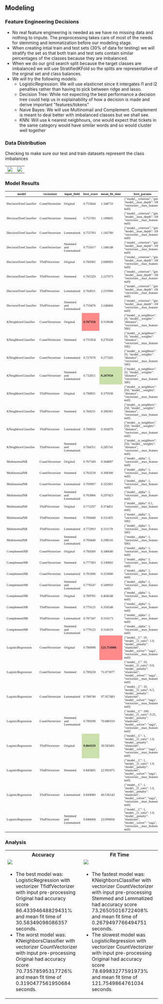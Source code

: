 ## Modeling
### Feature Engineering Decisions
- No real feature engineering is needed as we have no missing data and nothing to impute. The preprocessing takes care of most of the needs for stemming and lemmatization before our modeling stage.
- When creating intial train and test sets (30% of data for testing) we will stratify the set so that both train and test sets contain similar percentages of the classes because they are imbalanced.
- When we do our grid search split because the target classes are imbalanced we will use StratifiedKFold so the splits are representative of the orginal set and class balances.
- We will try the following models:
  - LogisticRegression: We will use elasticnet since it intergates l1 and l2 penalties rather than having to pick between ridge and lasso.
  - Decision Tree: While not expecting the best performance a decision tree could help us in explainability of how a decision is made and derive important "features/tokens"
  - Naive Bayes: We will use Multinomail and Complement. Complement is meant to deal better with imbalanced classes but we shall see.
  - KNN: Will use k nearest neigbhours, one would expect that tickets in the same category would have similar words and so would cluster well together

### Data Distribution
Checking to make sure our test and train datasets represent the class imbalances
<table>
<tr>
<td>
<a href="./analysis_results/capstone.model_results.y_train.targetField.distribution.png" target="_blank"><img src="./analysis_results/capstone.model_results.y_train.targetField.distribution.png"/></a></td>
<td>
<a href="./analysis_results/capstone.model_results.y_test.targetField.distribution.png" target="_blank"><img src="./analysis_results/capstone.model_results.y_test.targetField.distribution.png"/></a></td>
</tr>
</table>

### Model Results
<style type="text/css">
#T_0cdf1 th {
  font-size: 8pt;
  font-family: Verdana;
}
#T_0cdf1_row0_col0, #T_0cdf1_row0_col1, #T_0cdf1_row0_col2, #T_0cdf1_row0_col3, #T_0cdf1_row0_col4, #T_0cdf1_row0_col5, #T_0cdf1_row0_col6, #T_0cdf1_row1_col0, #T_0cdf1_row1_col1, #T_0cdf1_row1_col2, #T_0cdf1_row1_col3, #T_0cdf1_row1_col4, #T_0cdf1_row1_col5, #T_0cdf1_row1_col6, #T_0cdf1_row2_col0, #T_0cdf1_row2_col1, #T_0cdf1_row2_col2, #T_0cdf1_row2_col3, #T_0cdf1_row2_col4, #T_0cdf1_row2_col5, #T_0cdf1_row2_col6, #T_0cdf1_row3_col0, #T_0cdf1_row3_col1, #T_0cdf1_row3_col2, #T_0cdf1_row3_col3, #T_0cdf1_row3_col4, #T_0cdf1_row3_col5, #T_0cdf1_row3_col6, #T_0cdf1_row4_col0, #T_0cdf1_row4_col1, #T_0cdf1_row4_col2, #T_0cdf1_row4_col3, #T_0cdf1_row4_col4, #T_0cdf1_row4_col5, #T_0cdf1_row4_col6, #T_0cdf1_row5_col0, #T_0cdf1_row5_col1, #T_0cdf1_row5_col2, #T_0cdf1_row5_col3, #T_0cdf1_row5_col4, #T_0cdf1_row5_col5, #T_0cdf1_row5_col6, #T_0cdf1_row6_col0, #T_0cdf1_row6_col1, #T_0cdf1_row6_col2, #T_0cdf1_row6_col3, #T_0cdf1_row6_col4, #T_0cdf1_row6_col5, #T_0cdf1_row6_col6, #T_0cdf1_row7_col0, #T_0cdf1_row7_col1, #T_0cdf1_row7_col2, #T_0cdf1_row7_col3, #T_0cdf1_row7_col4, #T_0cdf1_row7_col5, #T_0cdf1_row7_col6, #T_0cdf1_row8_col0, #T_0cdf1_row8_col1, #T_0cdf1_row8_col2, #T_0cdf1_row8_col4, #T_0cdf1_row8_col5, #T_0cdf1_row8_col6, #T_0cdf1_row9_col0, #T_0cdf1_row9_col1, #T_0cdf1_row9_col2, #T_0cdf1_row9_col3, #T_0cdf1_row9_col4, #T_0cdf1_row9_col5, #T_0cdf1_row9_col6, #T_0cdf1_row10_col0, #T_0cdf1_row10_col1, #T_0cdf1_row10_col2, #T_0cdf1_row10_col3, #T_0cdf1_row10_col4, #T_0cdf1_row10_col5, #T_0cdf1_row10_col6, #T_0cdf1_row11_col0, #T_0cdf1_row11_col1, #T_0cdf1_row11_col2, #T_0cdf1_row11_col3, #T_0cdf1_row11_col5, #T_0cdf1_row11_col6, #T_0cdf1_row12_col0, #T_0cdf1_row12_col1, #T_0cdf1_row12_col2, #T_0cdf1_row12_col3, #T_0cdf1_row12_col4, #T_0cdf1_row12_col5, #T_0cdf1_row12_col6, #T_0cdf1_row13_col0, #T_0cdf1_row13_col1, #T_0cdf1_row13_col2, #T_0cdf1_row13_col3, #T_0cdf1_row13_col4, #T_0cdf1_row13_col5, #T_0cdf1_row13_col6, #T_0cdf1_row14_col0, #T_0cdf1_row14_col1, #T_0cdf1_row14_col2, #T_0cdf1_row14_col3, #T_0cdf1_row14_col4, #T_0cdf1_row14_col5, #T_0cdf1_row14_col6, #T_0cdf1_row15_col0, #T_0cdf1_row15_col1, #T_0cdf1_row15_col2, #T_0cdf1_row15_col3, #T_0cdf1_row15_col4, #T_0cdf1_row15_col5, #T_0cdf1_row15_col6, #T_0cdf1_row16_col0, #T_0cdf1_row16_col1, #T_0cdf1_row16_col2, #T_0cdf1_row16_col3, #T_0cdf1_row16_col4, #T_0cdf1_row16_col5, #T_0cdf1_row16_col6, #T_0cdf1_row17_col0, #T_0cdf1_row17_col1, #T_0cdf1_row17_col2, #T_0cdf1_row17_col3, #T_0cdf1_row17_col4, #T_0cdf1_row17_col5, #T_0cdf1_row17_col6, #T_0cdf1_row18_col0, #T_0cdf1_row18_col1, #T_0cdf1_row18_col2, #T_0cdf1_row18_col3, #T_0cdf1_row18_col4, #T_0cdf1_row18_col5, #T_0cdf1_row18_col6, #T_0cdf1_row19_col0, #T_0cdf1_row19_col1, #T_0cdf1_row19_col2, #T_0cdf1_row19_col3, #T_0cdf1_row19_col4, #T_0cdf1_row19_col5, #T_0cdf1_row19_col6, #T_0cdf1_row20_col0, #T_0cdf1_row20_col1, #T_0cdf1_row20_col2, #T_0cdf1_row20_col3, #T_0cdf1_row20_col4, #T_0cdf1_row20_col5, #T_0cdf1_row20_col6, #T_0cdf1_row21_col0, #T_0cdf1_row21_col1, #T_0cdf1_row21_col2, #T_0cdf1_row21_col3, #T_0cdf1_row21_col4, #T_0cdf1_row21_col5, #T_0cdf1_row21_col6, #T_0cdf1_row22_col0, #T_0cdf1_row22_col1, #T_0cdf1_row22_col2, #T_0cdf1_row22_col3, #T_0cdf1_row22_col4, #T_0cdf1_row22_col5, #T_0cdf1_row22_col6, #T_0cdf1_row23_col0, #T_0cdf1_row23_col1, #T_0cdf1_row23_col2, #T_0cdf1_row23_col3, #T_0cdf1_row23_col4, #T_0cdf1_row23_col5, #T_0cdf1_row23_col6, #T_0cdf1_row24_col0, #T_0cdf1_row24_col1, #T_0cdf1_row24_col2, #T_0cdf1_row24_col3, #T_0cdf1_row24_col4, #T_0cdf1_row24_col5, #T_0cdf1_row24_col6, #T_0cdf1_row25_col0, #T_0cdf1_row25_col1, #T_0cdf1_row25_col2, #T_0cdf1_row25_col3, #T_0cdf1_row25_col4, #T_0cdf1_row25_col5, #T_0cdf1_row25_col6, #T_0cdf1_row26_col0, #T_0cdf1_row26_col1, #T_0cdf1_row26_col2, #T_0cdf1_row26_col3, #T_0cdf1_row26_col4, #T_0cdf1_row26_col5, #T_0cdf1_row26_col6, #T_0cdf1_row27_col0, #T_0cdf1_row27_col1, #T_0cdf1_row27_col2, #T_0cdf1_row27_col3, #T_0cdf1_row27_col4, #T_0cdf1_row27_col5, #T_0cdf1_row27_col6, #T_0cdf1_row28_col0, #T_0cdf1_row28_col1, #T_0cdf1_row28_col2, #T_0cdf1_row28_col3, #T_0cdf1_row28_col4, #T_0cdf1_row28_col5, #T_0cdf1_row28_col6, #T_0cdf1_row29_col0, #T_0cdf1_row29_col1, #T_0cdf1_row29_col2, #T_0cdf1_row29_col3, #T_0cdf1_row29_col4, #T_0cdf1_row29_col5, #T_0cdf1_row29_col6, #T_0cdf1_row30_col0, #T_0cdf1_row30_col1, #T_0cdf1_row30_col2, #T_0cdf1_row30_col3, #T_0cdf1_row30_col4, #T_0cdf1_row30_col5, #T_0cdf1_row30_col6, #T_0cdf1_row31_col0, #T_0cdf1_row31_col1, #T_0cdf1_row31_col2, #T_0cdf1_row31_col3, #T_0cdf1_row31_col4, #T_0cdf1_row31_col5, #T_0cdf1_row31_col6, #T_0cdf1_row32_col0, #T_0cdf1_row32_col1, #T_0cdf1_row32_col2, #T_0cdf1_row32_col3, #T_0cdf1_row32_col5, #T_0cdf1_row32_col6, #T_0cdf1_row33_col0, #T_0cdf1_row33_col1, #T_0cdf1_row33_col2, #T_0cdf1_row33_col3, #T_0cdf1_row33_col4, #T_0cdf1_row33_col5, #T_0cdf1_row33_col6, #T_0cdf1_row34_col0, #T_0cdf1_row34_col1, #T_0cdf1_row34_col2, #T_0cdf1_row34_col3, #T_0cdf1_row34_col4, #T_0cdf1_row34_col5, #T_0cdf1_row34_col6, #T_0cdf1_row35_col0, #T_0cdf1_row35_col1, #T_0cdf1_row35_col2, #T_0cdf1_row35_col3, #T_0cdf1_row35_col4, #T_0cdf1_row35_col5, #T_0cdf1_row35_col6, #T_0cdf1_row36_col0, #T_0cdf1_row36_col1, #T_0cdf1_row36_col2, #T_0cdf1_row36_col4, #T_0cdf1_row36_col5, #T_0cdf1_row36_col6, #T_0cdf1_row37_col0, #T_0cdf1_row37_col1, #T_0cdf1_row37_col2, #T_0cdf1_row37_col3, #T_0cdf1_row37_col4, #T_0cdf1_row37_col5, #T_0cdf1_row37_col6, #T_0cdf1_row38_col0, #T_0cdf1_row38_col1, #T_0cdf1_row38_col2, #T_0cdf1_row38_col3, #T_0cdf1_row38_col4, #T_0cdf1_row38_col5, #T_0cdf1_row38_col6, #T_0cdf1_row39_col0, #T_0cdf1_row39_col1, #T_0cdf1_row39_col2, #T_0cdf1_row39_col3, #T_0cdf1_row39_col4, #T_0cdf1_row39_col5, #T_0cdf1_row39_col6 {
  font-size: 8pt;
  font-family: Verdana;
}
#T_0cdf1_row8_col3, #T_0cdf1_row32_col4 {
  font-size: 8pt;
  font-family: Verdana;
  font-weight: bold;
  background-color: #FF8A8A;
}
#T_0cdf1_row11_col4, #T_0cdf1_row36_col3 {
  font-size: 8pt;
  font-family: Verdana;
  font-weight: bold;
  background-color: #CCE0AC;
}
</style>
<table id="T_0cdf1">
  <thead>
    <tr>
      <th id="T_0cdf1_level0_col0" class="col_heading level0 col0" >model</th>
      <th id="T_0cdf1_level0_col1" class="col_heading level0 col1" >vectorizer</th>
      <th id="T_0cdf1_level0_col2" class="col_heading level0 col2" >input_field</th>
      <th id="T_0cdf1_level0_col3" class="col_heading level0 col3" >best_score</th>
      <th id="T_0cdf1_level0_col4" class="col_heading level0 col4" >mean_fit_time</th>
      <th id="T_0cdf1_level0_col5" class="col_heading level0 col5" >best_params</th>
      <th id="T_0cdf1_level0_col6" class="col_heading level0 col6" >run_time</th>
    </tr>
  </thead>
  <tbody>
    <tr>
      <td id="T_0cdf1_row0_col0" class="data row0 col0" >DecisionTreeClassifier</td>
      <td id="T_0cdf1_row0_col1" class="data row0 col1" >CountVectorizer</td>
      <td id="T_0cdf1_row0_col2" class="data row0 col2" >Original</td>
      <td id="T_0cdf1_row0_col3" class="data row0 col3" >0.755644</td>
      <td id="T_0cdf1_row0_col4" class="data row0 col4" >1.348733</td>
      <td id="T_0cdf1_row0_col5" class="data row0 col5" >{"model__criterion": "gini", "model__max_depth": 100, "vectorizer__max_features": null}</td>
      <td id="T_0cdf1_row0_col6" class="data row0 col6" >92.699219</td>
    </tr>
    <tr>
      <td id="T_0cdf1_row1_col0" class="data row1 col0" >DecisionTreeClassifier</td>
      <td id="T_0cdf1_row1_col1" class="data row1 col1" >CountVectorizer</td>
      <td id="T_0cdf1_row1_col2" class="data row1 col2" >Stemmed</td>
      <td id="T_0cdf1_row1_col3" class="data row1 col3" >0.755783</td>
      <td id="T_0cdf1_row1_col4" class="data row1 col4" >1.189605</td>
      <td id="T_0cdf1_row1_col5" class="data row1 col5" >{"model__criterion": "gini", "model__max_depth": 100, "vectorizer__max_features": null}</td>
      <td id="T_0cdf1_row1_col6" class="data row1 col6" >80.458790</td>
    </tr>
    <tr>
      <td id="T_0cdf1_row2_col0" class="data row2 col0" >DecisionTreeClassifier</td>
      <td id="T_0cdf1_row2_col1" class="data row2 col1" >CountVectorizer</td>
      <td id="T_0cdf1_row2_col2" class="data row2 col2" >Lemmatized</td>
      <td id="T_0cdf1_row2_col3" class="data row2 col3" >0.755783</td>
      <td id="T_0cdf1_row2_col4" class="data row2 col4" >1.182780</td>
      <td id="T_0cdf1_row2_col5" class="data row2 col5" >{"model__criterion": "gini", "model__max_depth": 100, "vectorizer__max_features": null}</td>
      <td id="T_0cdf1_row2_col6" class="data row2 col6" >80.108658</td>
    </tr>
    <tr>
      <td id="T_0cdf1_row3_col0" class="data row3 col0" >DecisionTreeClassifier</td>
      <td id="T_0cdf1_row3_col1" class="data row3 col1" >CountVectorizer</td>
      <td id="T_0cdf1_row3_col2" class="data row3 col2" >Stemmed and Lemmatized</td>
      <td id="T_0cdf1_row3_col3" class="data row3 col3" >0.755017</td>
      <td id="T_0cdf1_row3_col4" class="data row3 col4" >1.188148</td>
      <td id="T_0cdf1_row3_col5" class="data row3 col5" >{"model__criterion": "gini", "model__max_depth": 100, "vectorizer__max_features": null}</td>
      <td id="T_0cdf1_row3_col6" class="data row3 col6" >80.232608</td>
    </tr>
    <tr>
      <td id="T_0cdf1_row4_col0" class="data row4 col0" >DecisionTreeClassifier</td>
      <td id="T_0cdf1_row4_col1" class="data row4 col1" >TfidfVectorizer</td>
      <td id="T_0cdf1_row4_col2" class="data row4 col2" >Original</td>
      <td id="T_0cdf1_row4_col3" class="data row4 col3" >0.760382</td>
      <td id="T_0cdf1_row4_col4" class="data row4 col4" >2.608903</td>
      <td id="T_0cdf1_row4_col5" class="data row4 col5" >{"model__criterion": "gini", "model__max_depth": 100, "vectorizer__max_features": null}</td>
      <td id="T_0cdf1_row4_col6" class="data row4 col6" >170.182084</td>
    </tr>
    <tr>
      <td id="T_0cdf1_row5_col0" class="data row5 col0" >DecisionTreeClassifier</td>
      <td id="T_0cdf1_row5_col1" class="data row5 col1" >TfidfVectorizer</td>
      <td id="T_0cdf1_row5_col2" class="data row5 col2" >Stemmed</td>
      <td id="T_0cdf1_row5_col3" class="data row5 col3" >0.765329</td>
      <td id="T_0cdf1_row5_col4" class="data row5 col4" >2.227073</td>
      <td id="T_0cdf1_row5_col5" class="data row5 col5" >{"model__criterion": "gini", "model__max_depth": 100, "vectorizer__max_features": null}</td>
      <td id="T_0cdf1_row5_col6" class="data row5 col6" >145.253776</td>
    </tr>
    <tr>
      <td id="T_0cdf1_row6_col0" class="data row6 col0" >DecisionTreeClassifier</td>
      <td id="T_0cdf1_row6_col1" class="data row6 col1" >TfidfVectorizer</td>
      <td id="T_0cdf1_row6_col2" class="data row6 col2" >Lemmatized</td>
      <td id="T_0cdf1_row6_col3" class="data row6 col3" >0.764911</td>
      <td id="T_0cdf1_row6_col4" class="data row6 col4" >2.233900</td>
      <td id="T_0cdf1_row6_col5" class="data row6 col5" >{"model__criterion": "gini", "model__max_depth": 100, "vectorizer__max_features": null}</td>
      <td id="T_0cdf1_row6_col6" class="data row6 col6" >145.801716</td>
    </tr>
    <tr>
      <td id="T_0cdf1_row7_col0" class="data row7 col0" >DecisionTreeClassifier</td>
      <td id="T_0cdf1_row7_col1" class="data row7 col1" >TfidfVectorizer</td>
      <td id="T_0cdf1_row7_col2" class="data row7 col2" >Stemmed and Lemmatized</td>
      <td id="T_0cdf1_row7_col3" class="data row7 col3" >0.759476</td>
      <td id="T_0cdf1_row7_col4" class="data row7 col4" >2.248466</td>
      <td id="T_0cdf1_row7_col5" class="data row7 col5" >{"model__criterion": "gini", "model__max_depth": 100, "vectorizer__max_features": null}</td>
      <td id="T_0cdf1_row7_col6" class="data row7 col6" >146.368993</td>
    </tr>
    <tr>
      <td id="T_0cdf1_row8_col0" class="data row8 col0" >KNeighborsClassifier</td>
      <td id="T_0cdf1_row8_col1" class="data row8 col1" >CountVectorizer</td>
      <td id="T_0cdf1_row8_col2" class="data row8 col2" >Original</td>
      <td id="T_0cdf1_row8_col3" class="data row8 col3" >0.707358</td>
      <td id="T_0cdf1_row8_col4" class="data row8 col4" >0.319048</td>
      <td id="T_0cdf1_row8_col5" class="data row8 col5" >{"model__n_neighbors": 10, "model__weights": "distance", "vectorizer__max_features": 500}</td>
      <td id="T_0cdf1_row8_col6" class="data row8 col6" >295.930288</td>
    </tr>
    <tr>
      <td id="T_0cdf1_row9_col0" class="data row9 col0" >KNeighborsClassifier</td>
      <td id="T_0cdf1_row9_col1" class="data row9 col1" >CountVectorizer</td>
      <td id="T_0cdf1_row9_col2" class="data row9 col2" >Stemmed</td>
      <td id="T_0cdf1_row9_col3" class="data row9 col3" >0.731954</td>
      <td id="T_0cdf1_row9_col4" class="data row9 col4" >0.270328</td>
      <td id="T_0cdf1_row9_col5" class="data row9 col5" >{"model__n_neighbors": 10, "model__weights": "distance", "vectorizer__max_features": 500}</td>
      <td id="T_0cdf1_row9_col6" class="data row9 col6" >355.711935</td>
    </tr>
    <tr>
      <td id="T_0cdf1_row10_col0" class="data row10 col0" >KNeighborsClassifier</td>
      <td id="T_0cdf1_row10_col1" class="data row10 col1" >CountVectorizer</td>
      <td id="T_0cdf1_row10_col2" class="data row10 col2" >Lemmatized</td>
      <td id="T_0cdf1_row10_col3" class="data row10 col3" >0.727076</td>
      <td id="T_0cdf1_row10_col4" class="data row10 col4" >0.277265</td>
      <td id="T_0cdf1_row10_col5" class="data row10 col5" >{"model__n_neighbors": 10, "model__weights": "distance", "vectorizer__max_features": 500}</td>
      <td id="T_0cdf1_row10_col6" class="data row10 col6" >277.196101</td>
    </tr>
    <tr>
      <td id="T_0cdf1_row11_col0" class="data row11 col0" >KNeighborsClassifier</td>
      <td id="T_0cdf1_row11_col1" class="data row11 col1" >CountVectorizer</td>
      <td id="T_0cdf1_row11_col2" class="data row11 col2" >Stemmed and Lemmatized</td>
      <td id="T_0cdf1_row11_col3" class="data row11 col3" >0.732651</td>
      <td id="T_0cdf1_row11_col4" class="data row11 col4" >0.267950</td>
      <td id="T_0cdf1_row11_col5" class="data row11 col5" >{"model__n_neighbors": 10, "model__weights": "distance", "vectorizer__max_features": 500}</td>
      <td id="T_0cdf1_row11_col6" class="data row11 col6" >282.346461</td>
    </tr>
    <tr>
      <td id="T_0cdf1_row12_col0" class="data row12 col0" >KNeighborsClassifier</td>
      <td id="T_0cdf1_row12_col1" class="data row12 col1" >TfidfVectorizer</td>
      <td id="T_0cdf1_row12_col2" class="data row12 col2" >Original</td>
      <td id="T_0cdf1_row12_col3" class="data row12 col3" >0.790831</td>
      <td id="T_0cdf1_row12_col4" class="data row12 col4" >0.375930</td>
      <td id="T_0cdf1_row12_col5" class="data row12 col5" >{"model__n_neighbors": 250, "model__weights": "distance", "vectorizer__max_features": null}</td>
      <td id="T_0cdf1_row12_col6" class="data row12 col6" >440.481341</td>
    </tr>
    <tr>
      <td id="T_0cdf1_row13_col0" class="data row13 col0" >KNeighborsClassifier</td>
      <td id="T_0cdf1_row13_col1" class="data row13 col1" >TfidfVectorizer</td>
      <td id="T_0cdf1_row13_col2" class="data row13 col2" >Stemmed</td>
      <td id="T_0cdf1_row13_col3" class="data row13 col3" >0.784211</td>
      <td id="T_0cdf1_row13_col4" class="data row13 col4" >0.300361</td>
      <td id="T_0cdf1_row13_col5" class="data row13 col5" >{"model__n_neighbors": 250, "model__weights": "distance", "vectorizer__max_features": null}</td>
      <td id="T_0cdf1_row13_col6" class="data row13 col6" >390.767082</td>
    </tr>
    <tr>
      <td id="T_0cdf1_row14_col0" class="data row14 col0" >KNeighborsClassifier</td>
      <td id="T_0cdf1_row14_col1" class="data row14 col1" >TfidfVectorizer</td>
      <td id="T_0cdf1_row14_col2" class="data row14 col2" >Lemmatized</td>
      <td id="T_0cdf1_row14_col3" class="data row14 col3" >0.786650</td>
      <td id="T_0cdf1_row14_col4" class="data row14 col4" >0.302879</td>
      <td id="T_0cdf1_row14_col5" class="data row14 col5" >{"model__n_neighbors": 250, "model__weights": "distance", "vectorizer__max_features": null}</td>
      <td id="T_0cdf1_row14_col6" class="data row14 col6" >365.603145</td>
    </tr>
    <tr>
      <td id="T_0cdf1_row15_col0" class="data row15 col0" >KNeighborsClassifier</td>
      <td id="T_0cdf1_row15_col1" class="data row15 col1" >TfidfVectorizer</td>
      <td id="T_0cdf1_row15_col2" class="data row15 col2" >Stemmed and Lemmatized</td>
      <td id="T_0cdf1_row15_col3" class="data row15 col3" >0.784351</td>
      <td id="T_0cdf1_row15_col4" class="data row15 col4" >0.285741</td>
      <td id="T_0cdf1_row15_col5" class="data row15 col5" >{"model__n_neighbors": 250, "model__weights": "distance", "vectorizer__max_features": null}</td>
      <td id="T_0cdf1_row15_col6" class="data row15 col6" >323.230748</td>
    </tr>
    <tr>
      <td id="T_0cdf1_row16_col0" class="data row16 col0" >MultinomialNB</td>
      <td id="T_0cdf1_row16_col1" class="data row16 col1" >CountVectorizer</td>
      <td id="T_0cdf1_row16_col2" class="data row16 col2" >Original</td>
      <td id="T_0cdf1_row16_col3" class="data row16 col3" >0.767349</td>
      <td id="T_0cdf1_row16_col4" class="data row16 col4" >0.364887</td>
      <td id="T_0cdf1_row16_col5" class="data row16 col5" >{"model__alpha": 1, "vectorizer__max_features": null}</td>
      <td id="T_0cdf1_row16_col6" class="data row16 col6" >15.043329</td>
    </tr>
    <tr>
      <td id="T_0cdf1_row17_col0" class="data row17 col0" >MultinomialNB</td>
      <td id="T_0cdf1_row17_col1" class="data row17 col1" >CountVectorizer</td>
      <td id="T_0cdf1_row17_col2" class="data row17 col2" >Stemmed</td>
      <td id="T_0cdf1_row17_col3" class="data row17 col3" >0.763239</td>
      <td id="T_0cdf1_row17_col4" class="data row17 col4" >0.308300</td>
      <td id="T_0cdf1_row17_col5" class="data row17 col5" >{"model__alpha": 1, "vectorizer__max_features": null}</td>
      <td id="T_0cdf1_row17_col6" class="data row17 col6" >13.657276</td>
    </tr>
    <tr>
      <td id="T_0cdf1_row18_col0" class="data row18 col0" >MultinomialNB</td>
      <td id="T_0cdf1_row18_col1" class="data row18 col1" >CountVectorizer</td>
      <td id="T_0cdf1_row18_col2" class="data row18 col2" >Lemmatized</td>
      <td id="T_0cdf1_row18_col3" class="data row18 col3" >0.769997</td>
      <td id="T_0cdf1_row18_col4" class="data row18 col4" >0.325901</td>
      <td id="T_0cdf1_row18_col5" class="data row18 col5" >{"model__alpha": 1, "vectorizer__max_features": null}</td>
      <td id="T_0cdf1_row18_col6" class="data row18 col6" >13.634323</td>
    </tr>
    <tr>
      <td id="T_0cdf1_row19_col0" class="data row19 col0" >MultinomialNB</td>
      <td id="T_0cdf1_row19_col1" class="data row19 col1" >CountVectorizer</td>
      <td id="T_0cdf1_row19_col2" class="data row19 col2" >Stemmed and Lemmatized</td>
      <td id="T_0cdf1_row19_col3" class="data row19 col3" >0.763866</td>
      <td id="T_0cdf1_row19_col4" class="data row19 col4" >0.297423</td>
      <td id="T_0cdf1_row19_col5" class="data row19 col5" >{"model__alpha": 1, "vectorizer__max_features": null}</td>
      <td id="T_0cdf1_row19_col6" class="data row19 col6" >12.196160</td>
    </tr>
    <tr>
      <td id="T_0cdf1_row20_col0" class="data row20 col0" >MultinomialNB</td>
      <td id="T_0cdf1_row20_col1" class="data row20 col1" >TfidfVectorizer</td>
      <td id="T_0cdf1_row20_col2" class="data row20 col2" >Original</td>
      <td id="T_0cdf1_row20_col3" class="data row20 col3" >0.772297</td>
      <td id="T_0cdf1_row20_col4" class="data row20 col4" >0.374451</td>
      <td id="T_0cdf1_row20_col5" class="data row20 col5" >{"model__alpha": 0.1, "vectorizer__max_features": null}</td>
      <td id="T_0cdf1_row20_col6" class="data row20 col6" >15.366932</td>
    </tr>
    <tr>
      <td id="T_0cdf1_row21_col0" class="data row21 col0" >MultinomialNB</td>
      <td id="T_0cdf1_row21_col1" class="data row21 col1" >TfidfVectorizer</td>
      <td id="T_0cdf1_row21_col2" class="data row21 col2" >Stemmed</td>
      <td id="T_0cdf1_row21_col3" class="data row21 col3" >0.769440</td>
      <td id="T_0cdf1_row21_col4" class="data row21 col4" >0.311455</td>
      <td id="T_0cdf1_row21_col5" class="data row21 col5" >{"model__alpha": 1, "vectorizer__max_features": 500}</td>
      <td id="T_0cdf1_row21_col6" class="data row21 col6" >12.726944</td>
    </tr>
    <tr>
      <td id="T_0cdf1_row22_col0" class="data row22 col0" >MultinomialNB</td>
      <td id="T_0cdf1_row22_col1" class="data row22 col1" >TfidfVectorizer</td>
      <td id="T_0cdf1_row22_col2" class="data row22 col2" >Lemmatized</td>
      <td id="T_0cdf1_row22_col3" class="data row22 col3" >0.772993</td>
      <td id="T_0cdf1_row22_col4" class="data row22 col4" >0.311178</td>
      <td id="T_0cdf1_row22_col5" class="data row22 col5" >{"model__alpha": 1, "vectorizer__max_features": 500}</td>
      <td id="T_0cdf1_row22_col6" class="data row22 col6" >12.730943</td>
    </tr>
    <tr>
      <td id="T_0cdf1_row23_col0" class="data row23 col0" >MultinomialNB</td>
      <td id="T_0cdf1_row23_col1" class="data row23 col1" >TfidfVectorizer</td>
      <td id="T_0cdf1_row23_col2" class="data row23 col2" >Stemmed and Lemmatized</td>
      <td id="T_0cdf1_row23_col3" class="data row23 col3" >0.769440</td>
      <td id="T_0cdf1_row23_col4" class="data row23 col4" >0.298116</td>
      <td id="T_0cdf1_row23_col5" class="data row23 col5" >{"model__alpha": 1, "vectorizer__max_features": 500}</td>
      <td id="T_0cdf1_row23_col6" class="data row23 col6" >12.216650</td>
    </tr>
    <tr>
      <td id="T_0cdf1_row24_col0" class="data row24 col0" >ComplementNB</td>
      <td id="T_0cdf1_row24_col1" class="data row24 col1" >CountVectorizer</td>
      <td id="T_0cdf1_row24_col2" class="data row24 col2" >Original</td>
      <td id="T_0cdf1_row24_col3" class="data row24 col3" >0.784560</td>
      <td id="T_0cdf1_row24_col4" class="data row24 col4" >0.346640</td>
      <td id="T_0cdf1_row24_col5" class="data row24 col5" >{"model__alpha": 1, "vectorizer__max_features": null}</td>
      <td id="T_0cdf1_row24_col6" class="data row24 col6" >14.137654</td>
    </tr>
    <tr>
      <td id="T_0cdf1_row25_col0" class="data row25 col0" >ComplementNB</td>
      <td id="T_0cdf1_row25_col1" class="data row25 col1" >CountVectorizer</td>
      <td id="T_0cdf1_row25_col2" class="data row25 col2" >Stemmed</td>
      <td id="T_0cdf1_row25_col3" class="data row25 col3" >0.777383</td>
      <td id="T_0cdf1_row25_col4" class="data row25 col4" >0.336892</td>
      <td id="T_0cdf1_row25_col5" class="data row25 col5" >{"model__alpha": 1, "vectorizer__max_features": null}</td>
      <td id="T_0cdf1_row25_col6" class="data row25 col6" >13.698543</td>
    </tr>
    <tr>
      <td id="T_0cdf1_row26_col0" class="data row26 col0" >ComplementNB</td>
      <td id="T_0cdf1_row26_col1" class="data row26 col1" >CountVectorizer</td>
      <td id="T_0cdf1_row26_col2" class="data row26 col2" >Lemmatized</td>
      <td id="T_0cdf1_row26_col3" class="data row26 col3" >0.781006</td>
      <td id="T_0cdf1_row26_col4" class="data row26 col4" >0.323680</td>
      <td id="T_0cdf1_row26_col5" class="data row26 col5" >{"model__alpha": 1, "vectorizer__max_features": null}</td>
      <td id="T_0cdf1_row26_col6" class="data row26 col6" >13.424998</td>
    </tr>
    <tr>
      <td id="T_0cdf1_row27_col0" class="data row27 col0" >ComplementNB</td>
      <td id="T_0cdf1_row27_col1" class="data row27 col1" >CountVectorizer</td>
      <td id="T_0cdf1_row27_col2" class="data row27 col2" >Stemmed and Lemmatized</td>
      <td id="T_0cdf1_row27_col3" class="data row27 col3" >0.776547</td>
      <td id="T_0cdf1_row27_col4" class="data row27 col4" >0.349950</td>
      <td id="T_0cdf1_row27_col5" class="data row27 col5" >{"model__alpha": 1, "vectorizer__max_features": null}</td>
      <td id="T_0cdf1_row27_col6" class="data row27 col6" >14.284199</td>
    </tr>
    <tr>
      <td id="T_0cdf1_row28_col0" class="data row28 col0" >ComplementNB</td>
      <td id="T_0cdf1_row28_col1" class="data row28 col1" >TfidfVectorizer</td>
      <td id="T_0cdf1_row28_col2" class="data row28 col2" >Original</td>
      <td id="T_0cdf1_row28_col3" class="data row28 col3" >0.789785</td>
      <td id="T_0cdf1_row28_col4" class="data row28 col4" >0.404248</td>
      <td id="T_0cdf1_row28_col5" class="data row28 col5" >{"model__alpha": 1, "vectorizer__max_features": null}</td>
      <td id="T_0cdf1_row28_col6" class="data row28 col6" >16.728385</td>
    </tr>
    <tr>
      <td id="T_0cdf1_row29_col0" class="data row29 col0" >ComplementNB</td>
      <td id="T_0cdf1_row29_col1" class="data row29 col1" >TfidfVectorizer</td>
      <td id="T_0cdf1_row29_col2" class="data row29 col2" >Stemmed</td>
      <td id="T_0cdf1_row29_col3" class="data row29 col3" >0.779125</td>
      <td id="T_0cdf1_row29_col4" class="data row29 col4" >0.350548</td>
      <td id="T_0cdf1_row29_col5" class="data row29 col5" >{"model__alpha": 1, "vectorizer__max_features": null}</td>
      <td id="T_0cdf1_row29_col6" class="data row29 col6" >14.407861</td>
    </tr>
    <tr>
      <td id="T_0cdf1_row30_col0" class="data row30 col0" >ComplementNB</td>
      <td id="T_0cdf1_row30_col1" class="data row30 col1" >TfidfVectorizer</td>
      <td id="T_0cdf1_row30_col2" class="data row30 col2" >Lemmatized</td>
      <td id="T_0cdf1_row30_col3" class="data row30 col3" >0.787347</td>
      <td id="T_0cdf1_row30_col4" class="data row30 col4" >0.319173</td>
      <td id="T_0cdf1_row30_col5" class="data row30 col5" >{"model__alpha": 1, "vectorizer__max_features": null}</td>
      <td id="T_0cdf1_row30_col6" class="data row30 col6" >13.073108</td>
    </tr>
    <tr>
      <td id="T_0cdf1_row31_col0" class="data row31 col0" >ComplementNB</td>
      <td id="T_0cdf1_row31_col1" class="data row31 col1" >TfidfVectorizer</td>
      <td id="T_0cdf1_row31_col2" class="data row31 col2" >Stemmed and Lemmatized</td>
      <td id="T_0cdf1_row31_col3" class="data row31 col3" >0.779125</td>
      <td id="T_0cdf1_row31_col4" class="data row31 col4" >0.314119</td>
      <td id="T_0cdf1_row31_col5" class="data row31 col5" >{"model__alpha": 1, "vectorizer__max_features": null}</td>
      <td id="T_0cdf1_row31_col6" class="data row31 col6" >12.948845</td>
    </tr>
    <tr>
      <td id="T_0cdf1_row32_col0" class="data row32 col0" >LogisticRegression</td>
      <td id="T_0cdf1_row32_col1" class="data row32 col1" >CountVectorizer</td>
      <td id="T_0cdf1_row32_col2" class="data row32 col2" >Original</td>
      <td id="T_0cdf1_row32_col3" class="data row32 col3" >0.786998</td>
      <td id="T_0cdf1_row32_col4" class="data row32 col4" >121.754986</td>
      <td id="T_0cdf1_row32_col5" class="data row32 col5" >{"model__C": 10, "model__l1_ratio": 1.0, "model__penalty": "elasticnet", "model__solver": "saga", "vectorizer__max_features": null}</td>
      <td id="T_0cdf1_row32_col6" class="data row32 col6" >18838.972722</td>
    </tr>
    <tr>
      <td id="T_0cdf1_row33_col0" class="data row33 col0" >LogisticRegression</td>
      <td id="T_0cdf1_row33_col1" class="data row33 col1" >CountVectorizer</td>
      <td id="T_0cdf1_row33_col2" class="data row33 col2" >Stemmed</td>
      <td id="T_0cdf1_row33_col3" class="data row33 col3" >0.789228</td>
      <td id="T_0cdf1_row33_col4" class="data row33 col4" >71.073977</td>
      <td id="T_0cdf1_row33_col5" class="data row33 col5" >{"model__C": 10, "model__l1_ratio": 0.0, "model__penalty": "elasticnet", "model__solver": "saga", "vectorizer__max_features": null}</td>
      <td id="T_0cdf1_row33_col6" class="data row33 col6" >10933.584777</td>
    </tr>
    <tr>
      <td id="T_0cdf1_row34_col0" class="data row34 col0" >LogisticRegression</td>
      <td id="T_0cdf1_row34_col1" class="data row34 col1" >CountVectorizer</td>
      <td id="T_0cdf1_row34_col2" class="data row34 col2" >Lemmatized</td>
      <td id="T_0cdf1_row34_col3" class="data row34 col3" >0.788740</td>
      <td id="T_0cdf1_row34_col4" class="data row34 col4" >97.957483</td>
      <td id="T_0cdf1_row34_col5" class="data row34 col5" >{"model__C": 10, "model__l1_ratio": 0.5, "model__penalty": "elasticnet", "model__solver": "saga", "vectorizer__max_features": null}</td>
      <td id="T_0cdf1_row34_col6" class="data row34 col6" >16368.772253</td>
    </tr>
    <tr>
      <td id="T_0cdf1_row35_col0" class="data row35 col0" >LogisticRegression</td>
      <td id="T_0cdf1_row35_col1" class="data row35 col1" >CountVectorizer</td>
      <td id="T_0cdf1_row35_col2" class="data row35 col2" >Stemmed and Lemmatized</td>
      <td id="T_0cdf1_row35_col3" class="data row35 col3" >0.789298</td>
      <td id="T_0cdf1_row35_col4" class="data row35 col4" >70.680310</td>
      <td id="T_0cdf1_row35_col5" class="data row35 col5" >{"model__C": 100, "model__l1_ratio": 0.25, "model__penalty": "elasticnet", "model__solver": "saga", "vectorizer__max_features": null}</td>
      <td id="T_0cdf1_row35_col6" class="data row35 col6" >11806.473677</td>
    </tr>
    <tr>
      <td id="T_0cdf1_row36_col0" class="data row36 col0" >LogisticRegression</td>
      <td id="T_0cdf1_row36_col1" class="data row36 col1" >TfidfVectorizer</td>
      <td id="T_0cdf1_row36_col2" class="data row36 col2" >Original</td>
      <td id="T_0cdf1_row36_col3" class="data row36 col3" >0.864339</td>
      <td id="T_0cdf1_row36_col4" class="data row36 col4" >30.583491</td>
      <td id="T_0cdf1_row36_col5" class="data row36 col5" >{"model__C": 1, "model__l1_ratio": 1.0, "model__penalty": "elasticnet", "model__solver": "saga", "vectorizer__max_features": null}</td>
      <td id="T_0cdf1_row36_col6" class="data row36 col6" >4798.800576</td>
    </tr>
    <tr>
      <td id="T_0cdf1_row37_col0" class="data row37 col0" >LogisticRegression</td>
      <td id="T_0cdf1_row37_col1" class="data row37 col1" >TfidfVectorizer</td>
      <td id="T_0cdf1_row37_col2" class="data row37 col2" >Stemmed</td>
      <td id="T_0cdf1_row37_col3" class="data row37 col3" >0.845805</td>
      <td id="T_0cdf1_row37_col4" class="data row37 col4" >22.991875</td>
      <td id="T_0cdf1_row37_col5" class="data row37 col5" >{"model__C": 1, "model__l1_ratio": 1.0, "model__penalty": "elasticnet", "model__solver": "saga", "vectorizer__max_features": null}</td>
      <td id="T_0cdf1_row37_col6" class="data row37 col6" >3579.840115</td>
    </tr>
    <tr>
      <td id="T_0cdf1_row38_col0" class="data row38 col0" >LogisticRegression</td>
      <td id="T_0cdf1_row38_col1" class="data row38 col1" >TfidfVectorizer</td>
      <td id="T_0cdf1_row38_col2" class="data row38 col2" >Lemmatized</td>
      <td id="T_0cdf1_row38_col3" class="data row38 col3" >0.849080</td>
      <td id="T_0cdf1_row38_col4" class="data row38 col4" >40.536143</td>
      <td id="T_0cdf1_row38_col5" class="data row38 col5" >{"model__C": 1, "model__l1_ratio": 1.0, "model__penalty": "elasticnet", "model__solver": "saga", "vectorizer__max_features": null}</td>
      <td id="T_0cdf1_row38_col6" class="data row38 col6" >4464.918524</td>
    </tr>
    <tr>
      <td id="T_0cdf1_row39_col0" class="data row39 col0" >LogisticRegression</td>
      <td id="T_0cdf1_row39_col1" class="data row39 col1" >TfidfVectorizer</td>
      <td id="T_0cdf1_row39_col2" class="data row39 col2" >Stemmed and Lemmatized</td>
      <td id="T_0cdf1_row39_col3" class="data row39 col3" >0.846084</td>
      <td id="T_0cdf1_row39_col4" class="data row39 col4" >23.099856</td>
      <td id="T_0cdf1_row39_col5" class="data row39 col5" >{"model__C": 1, "model__l1_ratio": 1.0, "model__penalty": "elasticnet", "model__solver": "saga", "vectorizer__max_features": null}</td>
      <td id="T_0cdf1_row39_col6" class="data row39 col6" >3597.431579</td>
    </tr>
  </tbody>
</table>


### Analysis
<table>
<tr>
<th>Accuracy</th>
<th>Fit Time</th>
</tr>
<tr>
<td><a href="./analysis_results/capstone.model_results.accuracy.png" target="_blank"><img src="./analysis_results/capstone.model_results.accuracy.png"/></a></td>
<td><a href="./analysis_results/capstone.model_results.fit_time.png" target="_blank"><img src="./analysis_results/capstone.model_results.fit_time.png"/></a></td>
</tr>
<tr>
<td><ul>
<li>The best model was:
 LogisticRegression with vectorizer TfidfVectorizer with input pre-processing Original had accuracy score 86.43394648829431% and mean fit time of 30.58349098086357 seconds.</li><li>The worst model was:
 KNeighborsClassifier with vectorizer CountVectorizer with input pre-processing Original had accuracy score 70.73578595317726% and mean fit time of 0.3190477561950684 seconds.</li></ul></td>
<td><ul>
<li>The fastest model was:
 KNeighborsClassifier with vectorizer CountVectorizer with input pre-processing Stemmed and Lemmatized had accuracy score 73.26505016722408% and mean fit time of 0.2679497766494751 seconds.</li><li>The slowest model was
 LogisticRegression with vectorizer CountVectorizer with input pre-processing Original had accuracy score 78.69983277591973% and mean fit time of 121.7549864761034 seconds.</li></ul></td>
</tr>
</table>


